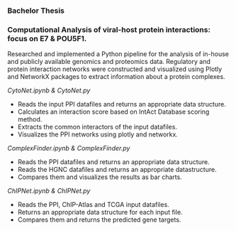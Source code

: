 ### Bachelor Thesis
### Computational Analysis of viral-host protein interactions: focus on E7 & POU5F1.

Researched and implemented a Python pipeline for the analysis of in-house and publicly available genomics and proteomics data. Regulatory and protein interaction networks were constructed and visualized using Plotly and NetworkX packages to extract information about a protein complexes.

*CytoNet.ipynb & CytoNet.py*
- Reads the input PPI datafiles and returns an appropriate data structure.
- Calculates an interaction score based on IntAct Database scoring method.
- Extracts the common interactors of the input datafiles.
- Visualizes the PPI networks using plotly and networkx.

*ComplexFinder.ipynb & ComplexFinder.py*
- Reads the PPI datafiles and returns an appropriate data structure.
- Reads the HGNC datafiles and returns an appropriate datastructure.
- Compares them and visualizes the results as bar charts.

*ChIPNet.ipynb & ChIPNet.py*
- Reads the PPI, ChIP-Atlas and TCGA input datafiles.
- Returns an appropriate data structure for each input file.
- Compares them and returns the predicted gene targets.

